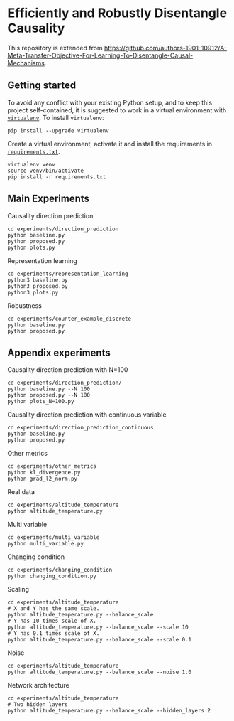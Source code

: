 # Efficiently and Robustly Disentangle Causality

This repository is extended from https://github.com/authors-1901-10912/A-Meta-Transfer-Objective-For-Learning-To-Disentangle-Causal-Mechanisms.

## Getting started
To avoid any conflict with your existing Python setup, and to keep this project self-contained, it is suggested to work in a virtual environment with [`virtualenv`](http://docs.python-guide.org/en/latest/dev/virtualenvs/). To install `virtualenv`:
```buildoutcfg
pip install --upgrade virtualenv
```
Create a virtual environment, activate it and install the requirements in [`requirements.txt`](requirements.txt).
```buildoutcfg
virtualenv venv
source venv/bin/activate
pip install -r requirements.txt
```

## Main Experiments
Causality direction prediction
```buildoutcfg
cd experiments/direction_prediction
python baseline.py
python proposed.py
python plots.py
```

Representation learning
```buildoutcfg
cd experiments/representation_learning
python3 baseline.py
python3 proposed.py
python3 plots.py
```

Robustness
```buildoutcfg
cd experiments/counter_example_discrete
python baseline.py
python proposed.py
```

## Appendix experiments
Causality direction prediction with N=100
```buildoutcfg
cd experiments/direction_prediction/
python baseline.py --N 100
python proposed.py --N 100
python plots_N=100.py
```

Causality direction prediction with continuous variable
```buildoutcfg
cd experiments/direction_prediction_continuous
python baseline.py
python proposed.py
```

Other metrics
```buildoutcfg
cd experiments/other_metrics
python kl_divergence.py
python grad_l2_norm.py
```

Real data
```buildoutcfg
cd experiments/altitude_temperature
python altitude_temperature.py
```

Multi variable
```buildoutcfg
cd experiments/multi_variable
python multi_variable.py
```

Changing condition
```buildoutcfg
cd experiments/changing_condition
python changing_condition.py
```

Scaling
```buildoutcfg
cd experiments/altitude_temperature
# X and Y has the same scale.
python altitude_temperature.py --balance_scale
# Y has 10 times scale of X.
python altitude_temperature.py --balance_scale --scale 10
# Y has 0.1 times scale of X.
python altitude_temperature.py --balance_scale --scale 0.1
```

Noise
```buildoutcfg
cd experiments/altitude_temperature
python altitude_temperature.py --balance_scale --noise 1.0
```

Network architecture
```buildoutcfg
cd experiments/altitude_temperature
# Two hidden layers
python altitude_temperature.py --balance_scale --hidden_layers 2
```